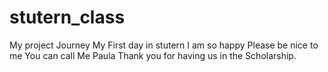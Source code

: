 # stutern_class
My project Journey
My First day in stutern
I am so happy
Please be nice to me
You can call Me Paula
Thank you for having us in the Scholarship.
